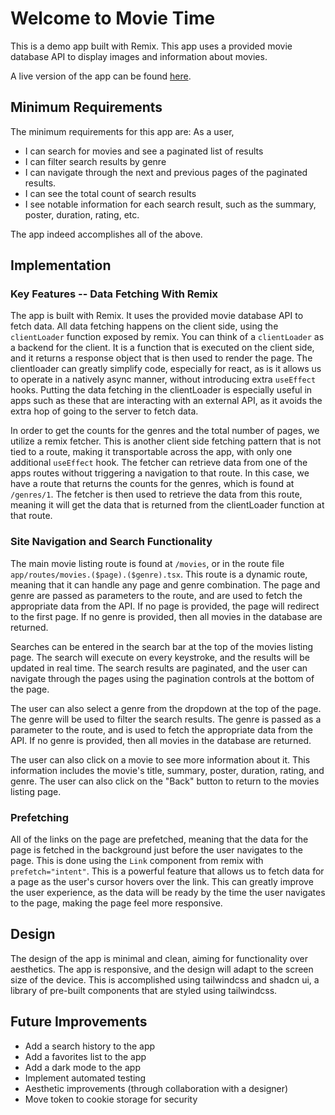 # Welcome to Movie Time

This is a demo app built with Remix. This app uses a provided movie database API to display images and information about movies.

A live version of the app can be found [here](https://dwcarr-movie-db.fly.dev).

## Minimum Requirements

The minimum requirements for this app are:
As a user,

- I can search for movies and see a paginated list of results
- I can filter search results by genre
- I can navigate through the next and previous pages of the paginated results.
- I can see the total count of search results
- I see notable information for each search result, such as the summary, poster, duration, rating, etc.

The app indeed accomplishes all of the above.

## Implementation

### Key Features -- Data Fetching With Remix

The app is built with Remix. It uses the provided movie database API to fetch data. All data fetching happens on the client side, using the `clientLoader` function exposed by remix. You can think of a `clientLoader` as a backend for the client. It is a function that is executed on the client side, and it returns a response object that is then used to render the page. The clientloader can greatly simplify code, especially for react, as is it allows us to operate in a natively async manner, without introducing extra `useEffect` hooks. Putting the data fetching in the clientLoader is especially useful in apps such as these that are interacting with an external API, as it avoids the extra hop of going to the server to fetch data.

In order to get the counts for the genres and the total number of pages, we utilize a remix fetcher. This is another client side fetching pattern that is not tied to a route, making it transportable across the app, with only one additional `useEffect` hook. The fetcher can retrieve data from one of the apps routes without triggering a navigation to that route. In this case, we have a route that returns the counts for the genres, which is found at `/genres/1`. The fetcher is then used to retrieve the data from this route, meaning it will get the data that is returned from the clientLoader function at that route.

### Site Navigation and Search Functionality

The main movie listing route is found at `/movies`, or in the route file `app/routes/movies.($page).($genre).tsx`. This route is a dynamic route, meaning that it can handle any page and genre combination. The page and genre are passed as parameters to the route, and are used to fetch the appropriate data from the API. If no page is provided, the page will redirect to the first page. If no genre is provided, then all movies in the database are returned.

Searches can be entered in the search bar at the top of the movies listing page. The search will execute on every keystroke, and the results will be updated in real time. The search results are paginated, and the user can navigate through the pages using the pagination controls at the bottom of the page.

The user can also select a genre from the dropdown at the top of the page. The genre will be used to filter the search results. The genre is passed as a parameter to the route, and is used to fetch the appropriate data from the API. If no genre is provided, then all movies in the database are returned.

The user can also click on a movie to see more information about it. This information includes the movie's title, summary, poster, duration, rating, and genre. The user can also click on the "Back" button to return to the movies listing page.

### Prefetching

All of the links on the page are prefetched, meaning that the data for the page is fetched in the background just before the user navigates to the page. This is done using the `Link` component from remix with `prefetch="intent"`. This is a powerful feature that allows us to fetch data for a page as the user's cursor hovers over the link. This can greatly improve the user experience, as the data will be ready by the time the user navigates to the page, making the page feel more responsive.

## Design

The design of the app is minimal and clean, aiming for functionality over aesthetics. The app is responsive, and the design will adapt to the screen size of the device. This is accomplished using tailwindcss and shadcn ui, a library of pre-built components that are styled using tailwindcss.

## Future Improvements

- Add a search history to the app
- Add a favorites list to the app
- Add a dark mode to the app
- Implement automated testing
- Aesthetic improvements (through collaboration with a designer)
- Move token to cookie storage for security
